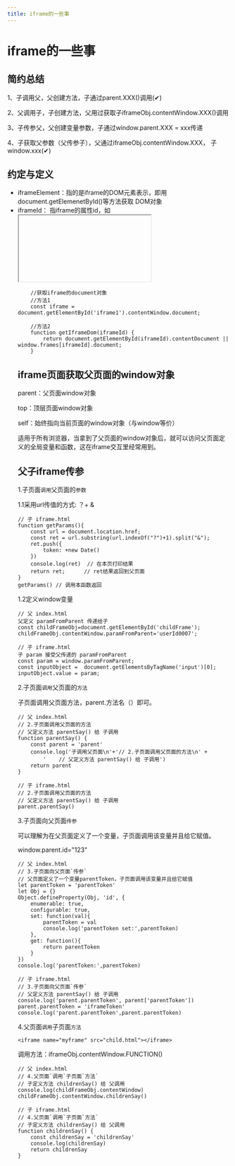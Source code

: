 ```yaml
---
title: iframe的一些事
---
```


# iframe的一些事
## 简约总结
1、子调用父，父创建方法，子通过parent.XXX()调用(✔)

2、父调用子，子创建方法，父用过获取子iframeObj.contentWindow.XXX()调用

3、子传参父，父创建变量参数，子通过window.parent.XXX = xxx传递

4、子获取父参数（父传参子），父通过iframeObj.contentWindow.XXX， 子window.xxx(✔)

## 约定与定义
+ iframeElement：指的是iframe的DOM元素表示，即用document.getElemenetById()等方法获取 DOM对象
+ iframeId： 指iframe的属性id，如<iframe id=”someid”>
+ iframeName：指iframe的属性name，如<iframe name=”somename”>
+ iframeIndex：从0开始编号的iframe索引，若页面中有N个frame，则其值范围为0~n-1
+ iframeWindow：指的是iframe的window对象
+ 标准浏览器：符合W3C标准的浏览器的统称，如FireFox
+ IE 6/7/8（以下简称IE）和FireFox 5.0(以下简称FF)

## 在父页面中获取iframe的window对象
获得了window对象后，就可以调用iframe页面中定义的方法等。

### IE获取iframe的window对象的6种方法来
+ iframeId
+ window.iframeId
+ window.iframeName
+ window.frames[iframeId]
+ window.frames[iframeName]
+ window.frames[iframeIndex]
+ iframeElement.contentWindow

### FF获取iframe的window对象的3种方法来
+ window.iframeName
+ window.frames[iframeName]
+ iframeElement.contentWindow

### 总结
为了兼容大多数浏览器，应使用iframeElement.contentWindow来获取

    <iframe id="iframe1" name=”iframe1” src="frame1.html"></iframe>     
    <script type="text/javascript">  
        //获取iframe的window对象  
        var iframe = document.getElementById('iframe1').contentWindow;  
    </script>  
    
## 在父页面中获取iframe的document对象

标准浏览器可以通过iframeElement.contentDocument来引用iframe的doument对象；

但是IE浏览器（又是这斯…）不支持，确切说应该是IE 6/7，笔者发现在IE8中已经可以用此方法来获取了；

当然，因为document是window的一个子对象，你也可以先获取iframe的window对象，再通过window.document来引用；

总结两方法来获取

<iframe id="iframe1" src="frame1.html"></iframe>  

        //获取iframe的document对象         
        //方法1  
        const iframe = document.getElementById('iframe1').contentWindow.document;  
      
        //方法2  
        function getIframeDom(iframeId) {  
            return document.getElementById(iframeId).contentDocument || window.frames[iframeId].document;  
        }  
 

## iframe页面获取父页面的window对象

parent：父页面window对象

top：顶层页面window对象

self：始终指向当前页面的window对象（与window等价）

适用于所有浏览器，当拿到了父页面的window对象后，就可以访问父页面定义的全局变量和函数，这在iframe交互里经常用到。

## 父子iframe传参

1.子页面`调用`父页面的`参数`

1.1采用url传值的方式: ？+ &

    // 子 iframe.html
    function getParams(){
        const url = document.location.href;
        const ret = url.substring(url.indexOf("?")+1).split("&");
        ret.push({
            token: +new Date()
        })
        console.log(ret)  // 在本页打印结果
        return ret;      // ret结果返回到父页面
    }
    getParams() // 调用本函数返回
    
1.2定义window变量

    // 父 index.html
    父定义 paramFromParent 传递给子
    const childFrameObj=document.getElementById('childFrame');
    childFrameObj.contentWindow.paramFromParent='userId0007';

    // 子 iframe.html
    子 param 接受父传递的 paramFromParent
    const param = window.paramFromParent;
    const inputObject =  document.getElementsByTagName('input')[0];
    inputObject.value = param;
    

2.子页面`调用`父页面的`方法`

子页面调用父页面方法，parent.方法名（）即可。

    // 父 index.html
    // 2.子页面调用父页面的方法
    // 父定义方法 parentSay() 给 子调用
    function parentSay() {
        const parent = 'parent'
        console.log('子调用父页面\n'+'// 2.子页面调用父页面的方法\n' +
            '    // 父定义方法 parentSay() 给 子调用')
        return parent
    }

    // 子 iframe.html
    // 2.子页面调用父页面的方法
    // 父定义方法 parentSay() 给 子调用
    parent.parentSay()

3.子页面向父页面`传参`

可以理解为在父页面定义了一个变量，子页面调用该变量并且给它赋值。

window.parent.id="123"

    // 父 index.html
    // 3.子页面向父页面`传参`
    // 父页面定义了一个变量parentToken，子页面调用该变量并且给它赋值
    let parentToken = 'parentToken'
    let Obj = {}
    Object.defineProperty(Obj, 'id', {
        enumerable: true,
        configurable: true,
        set: function(val){
            parentToken = val
            console.log('parentToken set:',parentToken)
        },
        get: function(){
            return parentToken
        }
    })
    console.log('parentToken:',parentToken)

    // 子 iframe.html
    // 3.子页面向父页面`传参`
    // 父定义方法 parentSay() 给 子调用
    console.log('parent.parentToken', parent['parentToken'])
    parent.parentToken = 'iframeToken'
    console.log('parent.parentToken',parent.parentToken)

4.父页面`调用`子页面`方法`

    <iframe name="myframe" src="child.html"></iframe>

调用方法：iframeObj.contentWindow.FUNCTION()

    // 父 index.html
    // 4.父页面`调用`子页面`方法`
    // 子定义方法 childrenSay() 给 父调用
    console.log(childFrameObj.contentWindow)
    childFrameObj.contentWindow.childrenSay()

    // 子 iframe.html
    // 4.父页面`调用`子页面`方法`
    // 子定义方法 childrenSay() 给 父调用
    function childrenSay() {
        const childrenSay = 'childrenSay'
        console.log(childrenSay)
        return childrenSay
    }